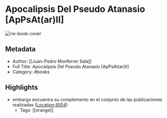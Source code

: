 # Apocalipsis Del Pseudo Atanasio [ApPsAt(ar)II]

![rw-book-cover](https://m.media-amazon.com/images/I/71O+dVGhW9L._SY160.jpg)

## Metadata
- Author: [[Juan-Pedro Monferrer Sala]]
- Full Title: Apocalipsis Del Pseudo Atanasio [ApPsAt(ar)II]
- Category: #books

## Highlights
- embargo encuentra su complemento en el conjunto de las publicaciones realizadas ([Location 6554](https://readwise.io/to_kindle?action=open&asin=B086D4MMMS&location=6554))
    - Tags: [[orange]] 
